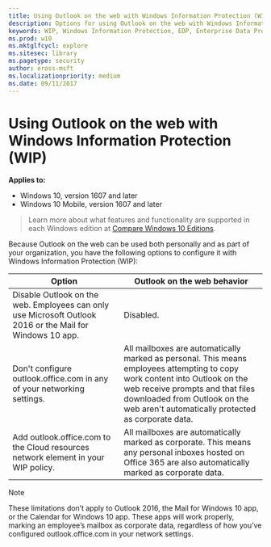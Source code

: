 ```yaml
---
title: Using Outlook on the web with Windows Information Protection (WIP) (Windows 10)
description: Options for using Outlook on the web with Windows Information Protection (WIP).
keywords: WIP, Windows Information Protection, EDP, Enterprise Data Protection, WIP and OWA configuration, OWA, Outlook Web access
ms.prod: w10
ms.mktglfcycl: explore
ms.sitesec: library
ms.pagetype: security
author: eross-msft
ms.localizationpriority: medium
ms.date: 09/11/2017
---
```


# Using Outlook on the web with Windows Information Protection (WIP)
**Applies to:**

- Windows 10, version 1607 and later
- Windows 10 Mobile, version 1607 and later

>Learn more about what features and functionality are supported in each Windows edition at [Compare Windows 10 Editions](https://www.microsoft.com/en-us/WindowsForBusiness/Compare).

Because Outlook on the web can be used both personally and as part of your organization, you have the following options to configure it with Windows Information Protection (WIP):

|Option |Outlook on the web behavior |
|-------|-------------|
|Disable Outlook on the web. Employees can only use Microsoft Outlook 2016 or the Mail for Windows 10 app. | Disabled. |
|Don't configure outlook.office.com in any of your networking settings. |All mailboxes are automatically marked as personal. This means employees attempting to copy work content into Outlook on the web receive prompts and that files downloaded from Outlook on the web aren't automatically protected as corporate data. |
|Add outlook.office.com to the Cloud resources network element in your WIP policy. |All mailboxes are automatically marked as corporate. This means any personal inboxes hosted on Office 365 are also automatically marked as corporate data. |

>[!NOTE]
>These limitations don’t apply to Outlook 2016, the Mail for Windows 10 app, or the Calendar for Windows 10 app. These apps will work properly, marking an employee’s mailbox as corporate data, regardless of how you’ve configured outlook.office.com in your network settings. 





